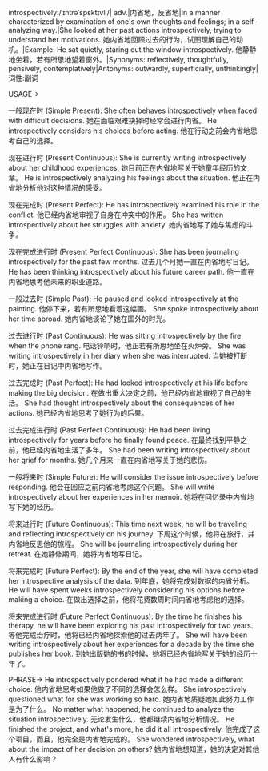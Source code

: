 introspectively:/ˌɪntrəˈspɛktɪvli/| adv.|内省地，反省地|In a manner characterized by examination of one's own thoughts and feelings; in a self-analyzing way.|She looked at her past actions introspectively, trying to understand her motivations. 她内省地回顾过去的行为，试图理解自己的动机。|Example: He sat quietly, staring out the window introspectively. 他静静地坐着，若有所思地望着窗外。|Synonyms: reflectively, thoughtfully, pensively, contemplatively|Antonyms: outwardly, superficially, unthinkingly|词性:副词

USAGE->

一般现在时 (Simple Present):
She often behaves introspectively when faced with difficult decisions.  她在面临艰难抉择时经常会进行内省。
He introspectively considers his choices before acting. 他在行动之前会内省地思考自己的选择。

现在进行时 (Present Continuous):
She is currently writing introspectively about her childhood experiences. 她目前正在内省地写关于她童年经历的文章。
He is introspectively analyzing his feelings about the situation. 他正在内省地分析他对这种情况的感受。


现在完成时 (Present Perfect):
He has introspectively examined his role in the conflict. 他已经内省地审视了自身在冲突中的作用。
She has written introspectively about her struggles with anxiety. 她内省地写了她与焦虑的斗争。


现在完成进行时 (Present Perfect Continuous):
She has been journaling introspectively for the past few months. 过去几个月她一直在内省地写日记。
He has been thinking introspectively about his future career path. 他一直在内省地思考他未来的职业道路。


一般过去时 (Simple Past):
He paused and looked introspectively at the painting. 他停下来，若有所思地看着这幅画。
She spoke introspectively about her time abroad. 她内省地谈论了她在国外的时光。


过去进行时 (Past Continuous):
He was sitting introspectively by the fire when the phone rang. 电话铃响时，他正若有所思地坐在火炉旁。
She was writing introspectively in her diary when she was interrupted. 当她被打断时，她正在日记中内省地写作。


过去完成时 (Past Perfect):
He had looked introspectively at his life before making the big decision. 在做出重大决定之前，他已经内省地审视了自己的生活。
She had thought introspectively about the consequences of her actions. 她已经内省地思考了她行为的后果。


过去完成进行时 (Past Perfect Continuous):
He had been living introspectively for years before he finally found peace. 在最终找到平静之前，他已经内省地生活了多年。
She had been writing introspectively about her grief for months. 她几个月来一直在内省地写关于她的悲伤。


一般将来时 (Simple Future):
He will consider the issue introspectively before responding. 他会在回应之前内省地考虑这个问题。
She will write introspectively about her experiences in her memoir. 她将在回忆录中内省地写下她的经历。


将来进行时 (Future Continuous):
This time next week, he will be traveling and reflecting introspectively on his journey.  下周这个时候，他将在旅行，并内省地反思他的旅程。
She will be journaling introspectively during her retreat.  在她静修期间，她将内省地写日记。


将来完成时 (Future Perfect):
By the end of the year, she will have completed her introspective analysis of the data. 到年底，她将完成对数据的内省分析。
He will have spent weeks introspectively considering his options before making a choice.  在做出选择之前，他将花费数周时间内省地考虑他的选择。


将来完成进行时 (Future Perfect Continuous):
By the time he finishes his therapy, he will have been exploring his past introspectively for two years. 等他完成治疗时，他将已经内省地探索他的过去两年了。
She will have been writing introspectively about her experiences for a decade by the time she publishes her book.  到她出版她的书的时候，她将已经内省地写关于她的经历十年了。


PHRASE->
He introspectively pondered what if he had made a different choice. 他内省地思考如果他做了不同的选择会怎么样。
She introspectively questioned what for she was working so hard. 她内省地质疑她如此努力工作是为了什么。
No matter what happened, he continued to analyze the situation introspectively. 无论发生什么，他都继续内省地分析情况。
He finished the project, and what's more, he did it all introspectively. 他完成了这个项目，而且，他完全是内省地完成的。
She wondered introspectively, what about the impact of her decision on others? 她内省地想知道，她的决定对其他人有什么影响？
